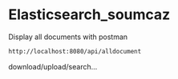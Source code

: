 # Elasticsearch_soumcaz

Display all documents with postman
```sh
http://localhost:8080/api/alldocument
```
download/upload/search...
